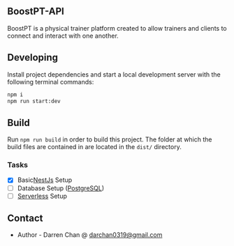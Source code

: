 ## BoostPT-API
BoostPT is a physical trainer platform created to allow trainers and clients to connect and interact with one another.

## Developing
Install project dependencies and start a local development server with the following terminal commands:

```bash
npm i 
npm run start:dev
```

## Build

Run `npm run build` in order to build this project. The folder at which the build files are contained in are located in the `dist/` directory.

### Tasks

- [x] Basic[NestJs](https://docs.nestjs.com/) Setup
- [ ] Database Setup ([PostgreSQL](https://www.postgresql.org/))
- [ ] [Serverless](https://serverless.com/) Setup

## Contact

- Author - Darren Chan @ darchan0319@gmail.com

